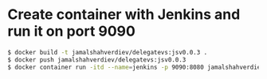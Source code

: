 # Create container with Jenkins and run it on port 9090

```bash
$ docker build -t jamalshahverdiev/delegatevs:jsv0.0.3 .
$ docker push jamalshahverdiev/delegatevs:jsv0.0.3 
$ docker container run -itd --name=jenkins -p 9090:8080 jamalshahverdiev/delegatevs:jsv0.0.3
```